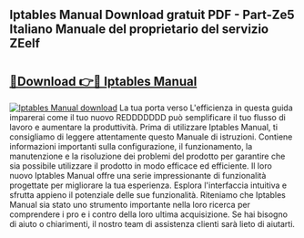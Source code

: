 ## Iptables Manual Download gratuit PDF - Part-Ze5 Italiano Manuale del proprietario del servizio ZEelf

# <h2><a href="http://dfg16u9.blite.top/?on=Iptables+Manual">🔗Download 👉🔴 Iptables Manual</a></h2>

[![Iptables Manual download](https://i.imgur.com/lujVjoI.png)](http://dfg16u9.blite.top/?on=Iptables+Manual)
La tua porta verso L'efficienza in questa guida imparerai come il tuo nuovo REDDDDDDD può semplificare il tuo flusso di lavoro e aumentare la produttività. Prima di utilizzare Iptables Manual, ti consigliamo di leggere attentamente questo Manuale di istruzioni. Contiene informazioni importanti sulla configurazione, il funzionamento, la manutenzione e la risoluzione dei problemi del prodotto per garantire che sia possibile utilizzare il prodotto in modo efficace ed efficiente. Il loro nuovo Iptables Manual offre una serie impressionante di funzionalità progettate per migliorare la tua esperienza. Esplora l'interfaccia intuitiva e sfrutta appieno il potenziale delle sue funzionalità. Riteniamo che Iptables Manual sia stato uno strumento importante nella loro ricerca per comprendere i pro e i contro della loro ultima acquisizione. Se hai bisogno di aiuto o chiarimenti, il nostro team di assistenza clienti sarà lieto di aiutarti.
